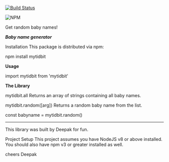 [![Build Status](https://travis-ci.org/deechris27/opensource.svg?branch=master)](https://travis-ci.org/deechris27/opensource)

![NPM](https://img.shields.io/npm/l/mytidbit)

Get random baby names!

***Baby name generator***

Installation
This package is distributed via npm:

npm install mytidbit

**Usage**

import mytidbit from 'mytidbit'


**The Library**

mytidbit.all
Returns an array of strings containing all baby names.

mytidbit.random([arg])
Returns a random baby name from the list.

const babyname = mytidbit.random()


*****************************************************************************************
This library was built by Deepak for fun.

Project Setup
This project assumes you have NodeJS v8 or above installed. You should also have npm v3 or greater installed as well.

cheers
Deepak
